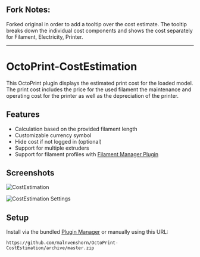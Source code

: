 ## Fork Notes: 
Forked original in order to add a tooltip over the cost estimate. The tooltip breaks down the individual cost components and shows the cost separately for Filament, Electricity, Printer. 

-----------------

# OctoPrint-CostEstimation

This OctoPrint plugin displays the estimated print cost for the loaded model. The print cost includes the price for the used filament the maintenance and operating cost for the printer as well as the depreciation of the printer.

## Features
- Calculation based on the provided filament length
- Customizable currency symbol
- Hide cost if not logged in (optional)
- Support for multiple extruders
- Support for filament profiles with [Filament Manager Plugin](https://github.com/malnvenshorn/OctoPrint-FilamentManager)

## Screenshots

![CostEstimation](screenshots/costestimation.png?raw=true)

![CostEstimation Settings](screenshots/costestimation_settings.png?raw=true)

## Setup

Install via the bundled [Plugin Manager](https://github.com/foosel/OctoPrint/wiki/Plugin:-Plugin-Manager)
or manually using this URL:

    https://github.com/malnvenshorn/OctoPrint-CostEstimation/archive/master.zip

